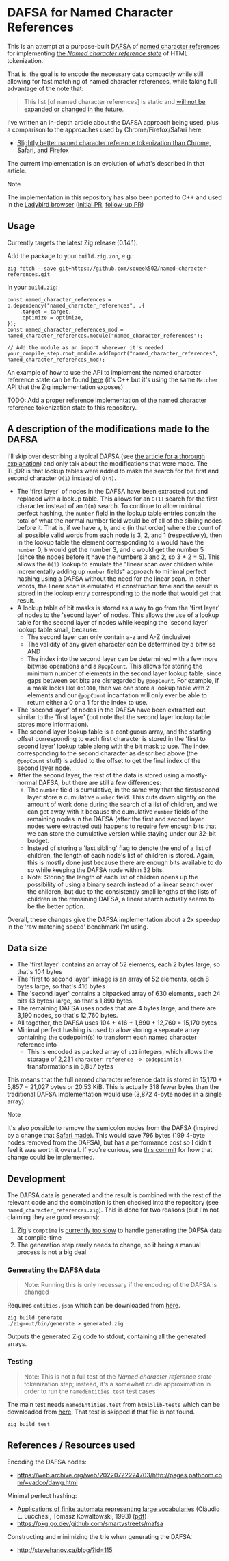 # DAFSA for Named Character References

This is an attempt at a purpose-built [DAFSA](https://en.wikipedia.org/wiki/Deterministic_acyclic_finite_state_automaton) of [named character references](https://html.spec.whatwg.org/multipage/named-characters.html#named-character-references) for implementing [the *Named character reference state*](https://html.spec.whatwg.org/multipage/parsing.html#named-character-reference-state) of HTML tokenization. 

That is, the goal is to encode the necessary data compactly while still allowing for fast matching of named character references, while taking full advantage of the note that:

> This list [of named character references] is static and [will not be expanded or changed in the future](https://github.com/whatwg/html/blob/main/FAQ.md#html-should-add-more-named-character-references).

I've written an in-depth article about the DAFSA approach being used, plus a comparison to the approaches used by Chrome/Firefox/Safari here:

- [Slightly better named character reference tokenization than Chrome, Safari, and Firefox](https://www.ryanliptak.com/blog/better-named-character-reference-tokenization/)

The current implementation is an evolution of what's described in that article.

> [!NOTE]
> The implementation in this repository has also been ported to C++ and used in the [Ladybird browser](https://ladybird.org/) ([initial PR](https://github.com/LadybirdBrowser/ladybird/pull/3011), [follow-up PR](https://github.com/LadybirdBrowser/ladybird/pull/5393))

## Usage

Currently targets the latest Zig release (0.14.1).

Add the package to your `build.zig.zon`, e.g.:

```
zig fetch --save git+https://github.com/squeek502/named-character-references.git
```

In your `build.zig`:

```zig
const named_character_references = b.dependency("named_character_references", .{
    .target = target,
    .optimize = optimize,
});
const named_character_references_mod = named_character_references.module("named_character_references");

// Add the module as an import wherever it's needed
your_compile_step.root_module.addImport("named_character_references", named_character_references_mod);
```

An example of how to use the API to implement the named character reference state can be found [here](https://github.com/LadybirdBrowser/ladybird/blob/714ff4e3f9567257597878568fe25749a856845e/Libraries/LibWeb/HTML/Parser/HTMLTokenizer.cpp#L1696-L1771) (it's C++ but it's using the same `Matcher` API that the Zig implementation exposes)

TODO: Add a proper reference implementation of the named character reference tokenization state to this repository.

## A description of the modifications made to the DAFSA

I'll skip over describing a typical DAFSA (see [the article for a thorough explanation](https://www.ryanliptak.com/blog/better-named-character-reference-tokenization/)) and only talk about the modifications that were made. The TL;DR is that lookup tables were added to make the search for the first and second character `O(1)` instead of `O(n)`.

- The 'first layer' of nodes in the DAFSA have been extracted out and replaced with a lookup table. This allows for an `O(1)` search for the first character instead of an `O(n)` search. To continue to allow minimal perfect hashing, the `number` field in the lookup table entries contain the total of what the normal number field would be of all of the sibling nodes before it. That is, if we have `a`, `b`, and `c` (in that order) where the count of all possible valid words from each node is 3, 2, and 1 (respectively), then in the lookup table the element corresponding to `a` would have the `number` 0, `b` would get the number 3, and `c` would get the number 5 (since the nodes before it have the numbers 3 and 2, so 3 + 2 = 5). This allows the `O(1)` lookup to emulate the "linear scan over children while incrementally adding up `number` fields" approach to minimal perfect hashing using a DAFSA without the need for the linear scan. In other words, the linear scan is emulated at construction time and the result is stored in the lookup entry corresponding to the node that would get that result.
- A lookup table of bit masks is stored as a way to go from the 'first layer' of nodes to the 'second layer' of nodes. This allows the use of a lookup table for the second layer of nodes while keeping the 'second layer' lookup table small, because:
  - The second layer can only contain a-z and A-Z (inclusive)
  - The validity of any given character can be determined by a bitwise AND
  - The index into the second layer can be determined with a few more bitwise operations and a `@popCount`. This allows for storing the minimum number of elements in the second layer lookup table, since gaps between set bits are disregarded by `@popCount`. For example, if a mask looks like `0b1010`, then we can store a lookup table with 2 elements and our `@popCount` incantation will only ever be able to return either a 0 or a 1 for the index to use.
- The 'second layer' of nodes in the DAFSA have been extracted out, similar to the 'first layer' (but note that the second layer lookup table stores more information).
- The second layer lookup table is a contiguous array, and the starting offset corresponding to each first character is stored in the 'first to second layer' lookup table along with the bit mask to use. The index corresponding to the second character as described above (the `@popCount` stuff) is added to the offset to get the final index of the second layer node.
- After the second layer, the rest of the data is stored using a mostly-normal DAFSA, but there are still a few differences:
  - The `number` field is cumulative, in the same way that the first/second layer store a cumulative `number` field. This cuts down slightly on the amount of work done during the search of a list of children, and we can get away with it because the cumulative `number` fields of the remaining nodes in the DAFSA (after the first and second layer nodes were extracted out) happens to require few enough bits that we can store the cumulative version while staying under our 32-bit budget.
  - Instead of storing a 'last sibling' flag to denote the end of a list of children, the length of each node's list of children is stored. Again, this is mostly done just because there are enough bits available to do so while keeping the DAFSA node within 32 bits.
  - Note: Storing the length of each list of children opens up the possibility of using a binary search instead of a linear search over the children, but due to the consistently small lengths of the lists of children in the remaining DAFSA, a linear search actually seems to be the better option.

Overall, these changes give the DAFSA implementation about a 2x speedup in the 'raw matching speed' benchmark I'm using.

## Data size

- The 'first layer' contains an array of 52 elements, each 2 bytes large, so that's 104 bytes
- The 'first to second layer' linkage is an array of 52 elements, each 8 bytes large, so that's 416 bytes
- The 'second layer' contains a bitpacked array of 630 elements, each 24 bits (3 bytes) large, so that's 1,890 bytes.
- The remaining DAFSA uses nodes that are 4 bytes large, and there are 3,190 nodes, so that's 12,760 bytes.
- All together, the DAFSA uses 104 + 416 + 1,890 + 12,760 = 15,170 bytes
- Minimal perfect hashing is used to allow storing a separate array containing the codepoint(s) to transform each named character reference into
  + This is encoded as packed array of `u21` integers, which allows the storage of 2,231 `character reference -> codepoint(s)` transformations in 5,857 bytes

This means that the full named character reference data is stored in 15,170 + 5,857 = 21,027 bytes or 20.53 KiB. This is actually 318 fewer bytes than the traditional DAFSA implementation would use (3,872 4-byte nodes in a single array).

> [!NOTE]
> It's also possible to remove the semicolon nodes from the DAFSA (inspired by a change that [Safari made](https://github.com/WebKit/WebKit/commit/3483dcf98d883183eb0621479ed8f19451533722)). This would save 796 bytes (199 4-byte nodes removed from the DAFSA), but has a performance cost so I didn't feel it was worth it overall. If you're curious, see [this commit](https://github.com/squeek502/named-character-references/commit/66b10fcbc84f51edf03bc167debd77afbeb31d8c) for how that change could be implemented.

## Development

The DAFSA data is generated and the result is combined with the rest of the relevant code and the combination is then checked into the repository (see `named_character_references.zig`). This is done for two reasons (but I'm not claiming they are good reasons):

1. Zig's `comptime` is [currently too slow](https://github.com/ziglang/zig/issues/4055) to handle generating the DAFSA data at compile-time
2. The generation step rarely needs to change, so it being a manual process is not a big deal

### Generating the DAFSA data

> Note: Running this is only necessary if the encoding of the DAFSA is changed

Requires `entities.json` which can be downloaded from [here](https://html.spec.whatwg.org/entities.json).

```
zig build generate
./zig-out/bin/generate > generated.zig
```

Outputs the generated Zig code to stdout, containing all the generated arrays.

### Testing

> Note: This is not a full test of the *Named character reference state* tokenization step; instead, it's a somewhat crude approximation in order to run the `namedEntities.test` test cases

The main test needs `namedEntities.test` from `html5lib-tests` which can be downloaded from [here](https://github.com/html5lib/html5lib-tests/blob/master/tokenizer/namedEntities.test). That test is skipped if that file is not found.

```
zig build test
```

## References / Resources used

Encoding the DAFSA nodes:
- https://web.archive.org/web/20220722224703/http://pages.pathcom.com/~vadco/dawg.html

Minimal perfect hashing:
- [Applications of finite automata representing large vocabularies](https://doi.org/10.1002/spe.4380230103) (Cláudio L. Lucchesi, Tomasz Kowaltowski, 1993) ([pdf](https://www.ic.unicamp.br/~reltech/1992/92-01.pdf))
- https://pkg.go.dev/github.com/smartystreets/mafsa

Constructing and minimizing the trie when generating the DAFSA:
- http://stevehanov.ca/blog/?id=115

